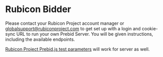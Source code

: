 # Rubicon Bidder

Please contact your Rubicon Project account manager or globalsupport@rubiconproject.com to get set up with a login and cookie-sync URL to run your own Prebid Server. You will be given instructions, including the available endpoints.

[Rubicon Project Prebid.js test parameters](https://github.com/prebid/Prebid.js/blob/master/modules/rubiconBidAdapter.md) will work for server as well.
